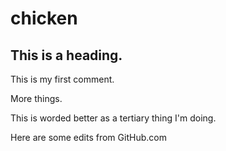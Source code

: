 # chicken

## This is a heading.

This is my first comment.

More things.

This is worded better as a tertiary thing I'm doing.

Here are some edits from GitHub.com

